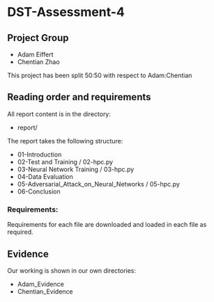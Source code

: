 # DST-Assessment-4

## Project Group

* Adam Eiffert
* Chentian Zhao

This project has been split 50:50 with respect to Adam:Chentian

## Reading order and requirements

All report content is in the directory:

* report/

The report takes the following structure:

* 01-Introduction
* 02-Test and Training  / 02-hpc.py
* 03-Neural Network Training / 03-hpc.py
* 04-Data Evaluation
* 05-Adversarial_Attack_on_Neural_Networks / 05-hpc.py
* 06-Conclusion

### Requirements:

Requirements for each file are downloaded and loaded in each file as required. 

## Evidence

Our working is shown in our own directories:

* Adam_Evidence
* Chentian_Evidence
